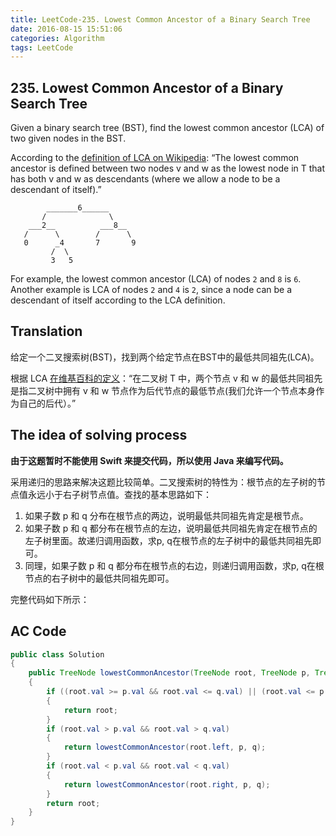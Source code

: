 ```yaml
---
title: LeetCode-235. Lowest Common Ancestor of a Binary Search Tree  
date: 2016-08-15 15:51:06  
categories: Algorithm  
tags: LeetCode  
---
```


## 235. Lowest Common Ancestor of a Binary Search Tree  

Given a binary search tree (BST), find the lowest common ancestor (LCA) of two given nodes in the BST.

According to the [definition of LCA on Wikipedia](https://en.wikipedia.org/wiki/Lowest_common_ancestor): “The lowest common ancestor is defined between two nodes v and w as the lowest node in T that has both v and w as descendants (where we allow a node to be a descendant of itself).”

```
        _______6______
       /              \
    ___2__          ___8__
   /      \        /      \
   0      _4       7       9
         /  \
         3   5
```

For example, the lowest common ancestor (LCA) of nodes `2` and `8` is `6`. Another example is LCA of nodes `2` and `4` is `2`, since a node can be a descendant of itself according to the LCA definition.

## Translation

给定一个二叉搜索树(BST)，找到两个给定节点在BST中的最低共同祖先(LCA)。

根据 LCA [在维基百科的定义](https://en.wikipedia.org/wiki/Lowest_common_ancestor)：“在二叉树 T 中，两个节点 v 和 w 的最低共同祖先是指二叉树中拥有 v 和 w 节点作为后代节点的最低节点(我们允许一个节点本身作为自己的后代）。”

## The idea of solving process

**由于这题暂时不能使用 Swift 来提交代码，所以使用 Java 来编写代码。**

采用递归的思路来解决这题比较简单。二叉搜索树的特性为：根节点的左子树的节点值永远小于右子树节点值。查找的基本思路如下：

1. 如果子数 p 和 q 分布在根节点的两边，说明最低共同祖先肯定是根节点。
2. 如果子数 p 和 q 都分布在根节点的左边，说明最低共同祖先肯定在根节点的左子树里面。故递归调用函数，求p, q在根节点的左子树中的最低共同祖先即可。
3. 同理，如果子数 p 和 q 都分布在根节点的右边，则递归调用函数，求p, q在根节点的右子树中的最低共同祖先即可。

完整代码如下所示：

## AC Code

```java
public class Solution 
{
    public TreeNode lowestCommonAncestor(TreeNode root, TreeNode p, TreeNode q) 
    {
        if ((root.val >= p.val && root.val <= q.val) || (root.val <= p.val && root.val >= q.val))
    	{
    		return root;
    	}
    	if (root.val > p.val && root.val > q.val)
    	{
    		return lowestCommonAncestor(root.left, p, q);
    	}
    	if (root.val < p.val && root.val < q.val)
    	{
    		return lowestCommonAncestor(root.right, p, q);
    	}
    	return root;
    }
}
```